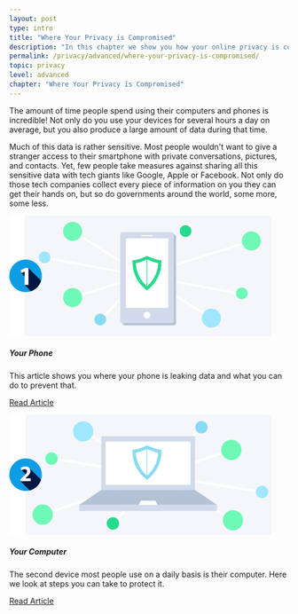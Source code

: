 ```yaml
---
layout: post
type: intro
title: "Where Your Privacy is Compromised"
description: "In this chapter we show you how your online privacy is compromised on your phone as well as on your computer."
permalink: /privacy/advanced/where-your-privacy-is-compromised/
topic: privacy
level: advanced
chapter: "Where Your Privacy is Compromised"
---
```


The amount of time people spend using their computers and phones is incredible! Not only do you use your devices for several hours a day on average, but you also produce a large amount of data during that time.

Much of this data is rather sensitive. Most people wouldn't want to give a stranger access to their smartphone with private conversations, pictures, and contacts. Yet, few people take measures against sharing all this sensitive data with tech giants like Google, Apple or Facebook. Not only do those tech companies collect every piece of information on you they can get their hands on, but so do governments around the world, some more, some less.


<div class="row mt-5">
    <div class="col-md-3">
        <a href="{{ site.baseurl }}{% post_url /privacy/advanced/2024-02-02-your-phone %}">
            <img src="/assets/post_files/privacy/advanced/where-your-privacy-is-compromised/phone.svg" alt="Your Phone" />
        </a>
    </div>
    <div class="col-md-9">
        <h5 class="intro-article-title">Your Phone</h5>
        <p class="mb-1">
            This article shows you where your phone is leaking data and what you can do to prevent that.
        </p>
        <p class="mb-0">
            <a class="font-weight-bold" href="{{ site.baseurl }}{% post_url /privacy/advanced/2024-02-02-your-phone %}">Read Article</a>
        </p>
    </div>
</div>

<div class="row mt-5">
    <div class="col-md-3">
        <a href="{{ site.baseurl }}{% post_url /privacy/advanced/2024-02-03-your-computer %}">
            <img src="/assets/post_files/privacy/advanced/where-your-privacy-is-compromised/computer.svg" alt="Your Computer" />
        </a>
    </div>
    <div class="col-md-9">
        <h5 class="intro-article-title">Your Computer</h5>
        <p class="mb-1">
            The second device most people use on a daily basis is their computer. Here we look at steps you can take to protect it.
        </p>
        <p class="mb-0">
            <a class="font-weight-bold" href="{{ site.baseurl }}{% post_url /privacy/advanced/2024-02-03-your-computer %}">Read Article</a>
        </p>
    </div>
</div>

